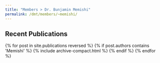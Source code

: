 ```yaml
---
title: "Members > Dr. Bunjamin Memishi"
permalink: /dmt/members/~memishi/
---
```


## Recent Publications

{% for post in site.publications reversed %}
  {% if post.authors contains 'Memishi' %}
    {% include archive-compact.html %}
  {% endif %}
{% endfor %}
